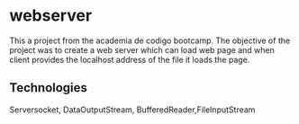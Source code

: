 # webserver
This a project from the academia de codigo bootcamp. The objective of the project was to create a web server which can load web page and when client provides the localhost address of the file it loads the page.
## Technologies
Serversocket, DataOutputStream,  BufferedReader,FileInputStream